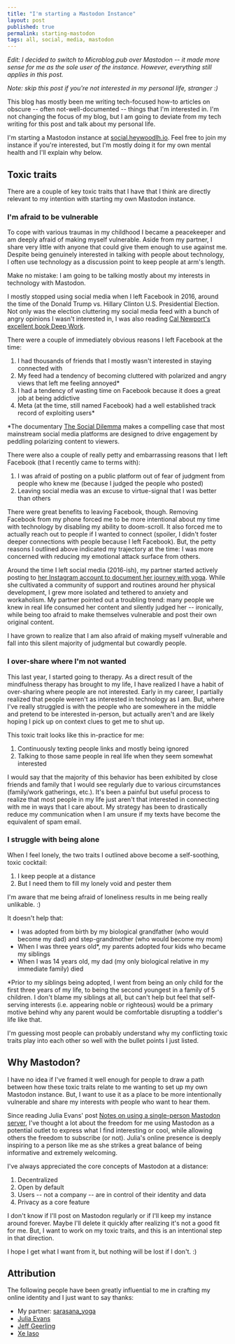 ```yaml
---
title: "I'm starting a Mastodon Instance"
layout: post
published: true
permalink: starting-mastodon
tags: all, social, media, mastodon
---
```


_Edit: I decided to switch to Microblog.pub over Mastodon -- it made more sense for me as the sole user of the instance. However, everything still applies in this post._

_Note: skip this post if you're not interested in my personal life, stranger :)_

This blog has mostly been me writing tech-focused how-to articles on obscure -- often not-well-documented -- things that I'm interested in. I'm not changing the focus of my blog, but I am going to deviate from my tech writing for this post and talk about my personal life.

I'm starting a Mastodon instance at [social.heywoodlh.io](https://social.heywoodlh.io). Feel free to join my instance if you're interested, but I'm mostly doing it for my own mental health and I'll explain why below.

## Toxic traits

There are a couple of key toxic traits that I have that I think are directly relevant to my intention with starting my own Mastodon instance.

### I'm afraid to be vulnerable

To cope with various traumas in my childhood I became a peacekeeper and am deeply afraid of making myself vulnerable. Aside from my partner, I share very little with anyone that could give them enough to use against me. Despite being genuinely interested in talking with people about technology, I often use technology as a discussion point to keep people at arm's length.

Make no mistake: I am going to be talking mostly about my interests in technology with Mastodon.

I mostly stopped using social media when I left Facebook in 2016, around the time of the Donald Trump vs. Hillary Clinton U.S. Presidential Election. Not only was the election cluttering my social media feed with a bunch of angry opinions I wasn't interested in, I was also reading [Cal Newport's excellent book Deep Work](https://calnewport.com/deep-work-rules-for-focused-success-in-a-distracted-world/).

There were a couple of immediately obvious reasons I left Facebook at the time:
1. I had thousands of friends that I mostly wasn't interested in staying connected with
2. My feed had a tendency of becoming cluttered with polarized and angry views that left me feeling annoyed*
3. I had a tendency of wasting time on Facebook because it does a great job at being addictive
4. Meta (at the time, still named Facebook) had a well established track record of exploiting users*

*The documentary [The Social Dilemma](https://www.thesocialdilemma.com/) makes a compelling case that most mainstream social media platforms are designed to drive engagement by peddling polarizing content to viewers.

There were also a couple of really petty and embarrassing reasons that I left Facebook (that I recently came to terms with):
1. I was afraid of posting on a public platform out of fear of judgment from people who knew me (because I judged the people who posted)
2. Leaving social media was an excuse to virtue-signal that I was better than others

There were great benefits to leaving Facebook, though. Removing Facebook from my phone forced me to be more intentional about my time with technology by disabling my ability to doom-scroll. It also forced me to actually reach out to people if I wanted to connect (spoiler, I didn't foster deeper connections with people because I left Facebook). But, the petty reasons I outlined above indicated my trajectory at the time: I was more concerned with reducing my emotional attack surface from others.

Around the time I left social media (2016-ish), my partner started actively posting to [her Instagram account to document her journey with yoga](https://www.instagram.com/sarasana_yoga/). While she cultivated a community of support and routines around her physical development, I grew more isolated and tethered to anxiety and workaholism. My partner pointed out a troubling trend: many people we knew in real life consumed her content and silently judged her -- ironically, while being too afraid to make themselves vulnerable and post their own original content.

I have grown to realize that I am also afraid of making myself vulnerable and fall into this silent majority of judgmental but cowardly people.

### I over-share where I'm not wanted

This last year, I started going to therapy. As a direct result of the mindfulness therapy has brought to my life, I have realized I have a habit of over-sharing where people are not interested. Early in my career, I partially realized that people weren't as interested in technology as I am. But, where I've really struggled is with the people who are somewhere in the middle and pretend to be interested in-person, but actually aren't and are likely hoping I pick up on context clues to get me to shut up.

This toxic trait looks like this in-practice for me:
1. Continuously texting people links and mostly being ignored
2. Talking to those same people in real life when they seem somewhat interested

I would say that the majority of this behavior has been exhibited by close friends and family that I would see regularly due to various circumstances (family/work gatherings, etc.). It's been a painful but useful process to realize that most people in my life just aren't that interested in connecting with me in ways that I care about. My strategy has been to drastically reduce my communication when I am unsure if my texts have become the equivalent of spam email.

### I struggle with being alone

When I feel lonely, the two traits I outlined above become a self-soothing, toxic cocktail:
1. I keep people at a distance
2. But I need them to fill my lonely void and pester them

I'm aware that me being afraid of loneliness results in me being really unlikable. :) 

It doesn't help that:
- I was adopted from birth by my biological grandfather (who would become my dad) and step-grandmother (who would become my mom)
- When I was three years old*, my parents adopted four kids who became my siblings
- When I was 14 years old, my dad (my only biological relative in my immediate family) died

*Prior to my siblings being adopted, I went from being an only child for the first three years of my life, to being the second youngest in a family of 5 children. I don't blame my siblings at all, but can't help but feel that self-serving interests (i.e. appearing noble or righteous) would be a primary motive behind why any parent would be comfortable disrupting a toddler's life like that.

I'm guessing most people can probably understand why my conflicting toxic traits play into each other so well with the bullet points I just listed.

## Why Mastodon?

I have no idea if I've framed it well enough for people to draw a path between how these toxic traits relate to me wanting to set up my own Mastodon instance. But, I want to use it as a place to be more intentionally vulnerable and share my interests with people who want to hear them.

Since reading Julia Evans' post [Notes on using a single-person Mastodon server](https://jvns.ca/blog/2023/08/11/some-notes-on-mastodon/), I've thought a lot about the freedom for me using Mastodon as a potential outlet to express what I find interesting or cool, while allowing others the freedom to subscribe (or not). Julia's online presence is deeply inspiring to a person like me as she strikes a great balance of being informative and extremely welcoming.

I've always appreciated the core concepts of Mastodon at a distance:
1. Decentralized
2. Open by default
3. Users -- not a company -- are in control of their identity and data
4. Privacy as a core feature

I don't know if I'll post on Mastodon regularly or if I'll keep my instance around forever. Maybe I'll delete it quickly after realizing it's not a good fit for me. But, I want to work on my toxic traits, and this is an intentional step in that direction.

I hope I get what I want from it, but nothing will be lost if I don't. :)

## Attribution

The following people have been greatly influential to me in crafting my online identity and I just want to say thanks:

- My partner: [sarasana_yoga](https://www.instagram.com/sarasana_yoga/)
- [Julia Evans](https://jvns.ca/)
- [Jeff Geerling](https://www.jeffgeerling.com/)
- [Xe Iaso](https://xeiaso.net/)
